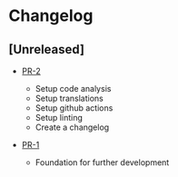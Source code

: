 # Changelog

## [Unreleased]

* [PR-2](https://github.com/ITK-Leantime/leantime-timetable/pull/2)
  * Setup code analysis
  * Setup translations
  * Setup github actions
  * Setup linting
  * Create a changelog

* [PR-1](https://github.com/ITK-Leantime/leantime-timetable/pull/1)
  * Foundation for further development

